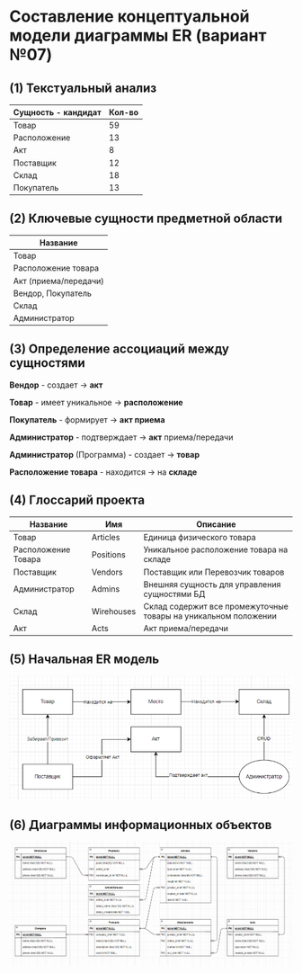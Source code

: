 # Составление концептуальной модели диаграммы ER (вариант №07)

## (1) Текстуальный анализ

| Сущность - кандидат | Кол-во |
| ------------------- | ------ |
| Товар               | 59     |
| Расположение        | 13     |
| Акт                 | 8      |
| Поставщик           | 12     |
| Склад               | 18     |
| Покупатель          | 13     |

## (2) Ключевые сущности предметной области

| Название              |
| --------------------- |
| Товар                 |
| Расположение товара   |
| Акт (приема/передачи) |
| Вендор, Покупатель    |
| Склад                 |
| Администратор         |

## (3) Определение ассоциаций между сущностями

**Вендор** - создает -> **акт**

**Товар** - имеет уникальное -> **расположение**

**Покупатель** - формирует -> **акт приема**

**Администратор** - подтверждает -> **акт** приема/передачи

**Администратор** (Программа) - создает -> **товар**

**Расположение товара** - находится -> на **складе**

## (4) Глоссарий проекта

| Название            | Имя        | Описание                                                     |
| ------------------- | ---------- | ------------------------------------------------------------ |
| Товар               | Articles   | Единица физического товара                                   |
| Расположение Товара | Positions  | Уникальное расположение товара на складе                     |
| Поставщик           | Vendors    | Поставщик или Перевозчик товаров                             |
| Администратор       | Admins     | Внешняя сущность для управления сущностями БД                |
| Склад               | Wirehouses | Склад содержит все промежуточные товары на уникальном положении |
| Акт                 | Acts       | Акт приема/передачи                                          |



## (5) Начальная ER модель

![First ER](./miniERD.png)

## (6) Диаграммы информационных объектов

![Object ER](./ERD.png)



 